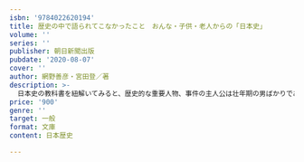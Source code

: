 ```yaml
---
isbn: '9784022620194'
title: 歴史の中で語られてこなかったこと　おんな・子供・老人からの「日本史」
volume: ''
series: ''
publisher: 朝日新聞出版
pubdate: '2020-08-07'
cover: ''
author: 網野善彦・宮田登／著
description: >-
  日本史の教科書を紐解いてみると、歴史的な重要人物、事件の主人公は壮年期の男ばかりである。しかし、歴史民俗的な視点で日本列島の歴史を遡ってみると、中世の女性・子供・老人たちは実にいきいきとしている。養蚕と織物、行商の世界では女性が活躍し、未来を予見するのは子供たちの噂・歌・言葉の世界。さらに子供たちは民俗行事でも重要な役割を担っていた。経験値を持った社会の調整役としての「老人力」は、歴史を動かしている。女性・子供・老人を主人公に歴史を見直せば、男・コメ・農民中心の従来の日本像がひっくり返るのだ。歴史学と民俗学の泰斗が語りつくす、目からウロコの歴史世界。
price: '900'
genre: ''
target: 一般
format: 文庫
content: 日本歴史

---
```

